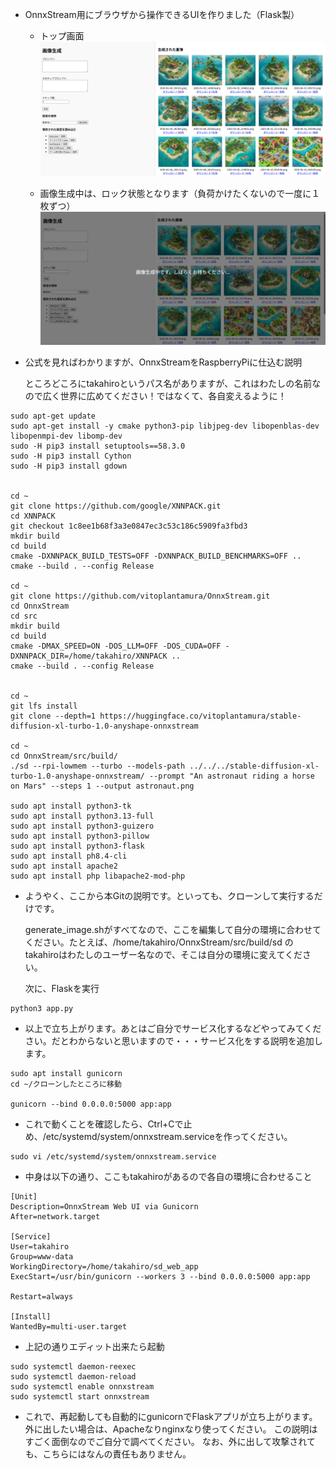+ OnnxStream用にブラウザから操作できるUIを作りました（Flask製）

    + トップ画面  
!["トップページ"](images/top.png)

    + 画像生成中は、ロック状態となります（負荷かけたくないので一度に１枚ずつ）  
!["画像生成中"](images/generating.png)

+ 公式を見ればわかりますが、OnnxStreamをRaspberryPiに仕込む説明

    ところどころにtakahiroというパス名がありますが、これはわたしの名前なので広く世界に広めてください！ではなくて、各自変えるように！

```
sudo apt-get update
sudo apt-get install -y cmake python3-pip libjpeg-dev libopenblas-dev libopenmpi-dev libomp-dev
sudo -H pip3 install setuptools==58.3.0
sudo -H pip3 install Cython
sudo -H pip3 install gdown


cd ~
git clone https://github.com/google/XNNPACK.git
cd XNNPACK
git checkout 1c8ee1b68f3a3e0847ec3c53c186c5909fa3fbd3
mkdir build
cd build
cmake -DXNNPACK_BUILD_TESTS=OFF -DXNNPACK_BUILD_BENCHMARKS=OFF ..
cmake --build . --config Release

cd ~
git clone https://github.com/vitoplantamura/OnnxStream.git
cd OnnxStream
cd src
mkdir build
cd build
cmake -DMAX_SPEED=ON -DOS_LLM=OFF -DOS_CUDA=OFF -DXNNPACK_DIR=/home/takahiro/XNNPACK ..
cmake --build . --config Release


cd ~
git lfs install
git clone --depth=1 https://huggingface.co/vitoplantamura/stable-diffusion-xl-turbo-1.0-anyshape-onnxstream

cd ~
cd OnnxStream/src/build/
./sd --rpi-lowmem --turbo --models-path ../../../stable-diffusion-xl-turbo-1.0-anyshape-onnxstream/ --prompt "An astronaut riding a horse on Mars" --steps 1 --output astronaut.png

sudo apt install python3-tk
sudo apt install python3.13-full
sudo apt install python3-guizero
sudo apt install python3-pillow
sudo apt install python3-flask
sudo apt install ph8.4-cli
sudo apt install apache2
sudo apt install php libapache2-mod-php

```

+ ようやく、ここから本Gitの説明です。といっても、クローンして実行するだけです。

    generate_image.shがすべてなので、ここを編集して自分の環境に合わせてください。たとえば、/home/takahiro/OnnxStream/src/build/sd の takahiroはわたしのユーザー名なので、そこは自分の環境に変えてください。

    次に、Flaskを実行
```
python3 app.py

```
+ 以上で立ち上がります。あとはご自分でサービス化するなどやってみてください。だとわからないと思いますので・・・サービス化をする説明を追加します。

```
sudo apt install gunicorn
cd ~/クローンしたところに移動

gunicorn --bind 0.0.0.0:5000 app:app
```
+ これで動くことを確認したら、Ctrl+Cで止め、/etc/systemd/system/onnxstream.serviceを作ってください。
```
sudo vi /etc/systemd/system/onnxstream.service
```

+ 中身は以下の通り、ここもtakahiroがあるので各自の環境に合わせること
```
[Unit]
Description=OnnxStream Web UI via Gunicorn
After=network.target

[Service]
User=takahiro
Group=www-data
WorkingDirectory=/home/takahiro/sd_web_app
ExecStart=/usr/bin/gunicorn --workers 3 --bind 0.0.0.0:5000 app:app

Restart=always

[Install]
WantedBy=multi-user.target
```
+ 上記の通りエディット出来たら起動
```
sudo systemctl daemon-reexec
sudo systemctl daemon-reload
sudo systemctl enable onnxstream
sudo systemctl start onnxstream
```

+ これで、再起動しても自動的にgunicornでFlaskアプリが立ち上がります。外に出したい場合は、Apacheなりnginxなり使ってください。
この説明はすごく面倒なのでご自分で調べてください。
なお、外に出して攻撃されても、こちらにはなんの責任もありません。

